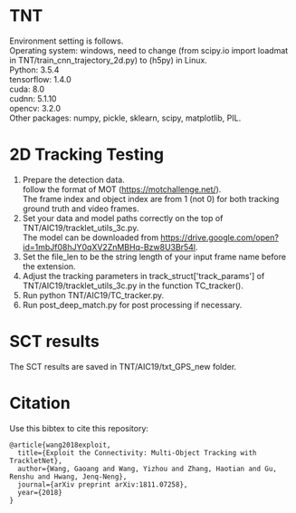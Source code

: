 # TNT
Environment setting is follows. <br />
Operating system: windows, need to change (from scipy.io import loadmat in TNT/train_cnn_trajectory_2d.py) to (h5py) in Linux. <br />
Python: 3.5.4 <br />
tensorflow: 1.4.0 <br />
cuda: 8.0 <br />
cudnn: 5.1.10 <br />
opencv: 3.2.0 <br />
Other packages: numpy, pickle, sklearn, scipy, matplotlib, PIL. <br />

# 2D Tracking Testing
1. Prepare the detection data. <br />
follow the format of MOT (https://motchallenge.net/). <br />
The frame index and object index are from 1 (not 0) for both tracking ground truth and video frames. <br />
2. Set your data and model paths correctly on the top of TNT/AIC19/tracklet_utils_3c.py. <br />
The model can be downloaded from https://drive.google.com/open?id=1mbJf08hJY0qXV2ZnMBHq-Bzw8U3Br54l. <br />
3. Set the file_len to be the string length of your input frame name before the extension. <br />
4. Adjust the tracking parameters in track_struct['track_params'] of TNT/AIC19/tracklet_utils_3c.py in the function TC_tracker(). <br />
5. Run python TNT/AIC19/TC_tracker.py. <br />
6. Run post_deep_match.py for post processing if necessary.

# SCT results
The SCT results are saved in TNT/AIC19/txt_GPS_new folder.

# Citation
Use this bibtex to cite this repository:
```
@article{wang2018exploit,
  title={Exploit the Connectivity: Multi-Object Tracking with TrackletNet},
  author={Wang, Gaoang and Wang, Yizhou and Zhang, Haotian and Gu, Renshu and Hwang, Jenq-Neng},
  journal={arXiv preprint arXiv:1811.07258},
  year={2018}
}
```

